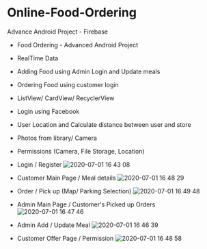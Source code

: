 # Online-Food-Ordering
Advance Android Project - Firebase

- Food Ordering - Advanced Android Project
- RealTime Data
- Adding Food using Admin Login and Update meals
- Ordering Food using customer login
- ListView/ CardView/ RecyclerView
- Login using Facebook
- User Location and Calculate distance between user and store
- Photos from library/ Camera
- Permissions (Camera, File Storage, Location)

- Login / Register
![2020-07-01 16 43 08](https://user-images.githubusercontent.com/31506459/86291071-78041280-bbbc-11ea-9b76-0e28c6d990ec.png)

- Customer Main Page / Meal details
![2020-07-01 16 48 29](https://user-images.githubusercontent.com/31506459/86293469-a552bf80-bbc0-11ea-8fec-b901a433e3ed.png)

- Order / Pick up (Map/ Parking Selection)
![2020-07-01 16 49 48](https://user-images.githubusercontent.com/31506459/86293540-ca473280-bbc0-11ea-9540-77526c4ec57d.png)

- Admin Main Page / Customer's Picked up Orders
![2020-07-01 16 47 46](https://user-images.githubusercontent.com/31506459/86293572-e1862000-bbc0-11ea-9236-b5fb426afce5.png)

- Admin Add / Update Meal
![2020-07-01 16 46 39](https://user-images.githubusercontent.com/31506459/86293584-eba81e80-bbc0-11ea-9556-ffda8b59fe0d.png)

- Customer Offer Page / Permission
![2020-07-01 16 48 58](https://user-images.githubusercontent.com/31506459/86293603-f95da400-bbc0-11ea-92df-d6a7c778aaa5.png)
